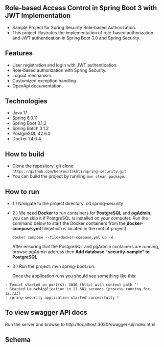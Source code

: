 ## Role-based Access Control in Spring Boot 3 with JWT Implementation
- Sample Project for Spring Security Role-based Authorization.
- This project illustrates the implementation of role-based authorization and JWT authentication in Spring Boot 3.0 and Spring Security.

## Features
- User registration and login with JWT authentication.
- Role-based authorization with Spring Security.
- Logout mechanism.
- Customized exception handling
- OpenApi documentation.


## Technologies
- Java 17
- Spring 6.0.11
- Spring Boot 3.1.2
- Spring Batch 3.1.2
- PostgreSQL 42.6.0
- Docker 24.0.4

## How to build
- Clone the repository: git clone ```https://github.com/behrouztakhti/spring-security.git```
- You can build the project by running ```mvn clean package```.

## How to run
- 1 ) Navigate to the project directory: cd spring-security
- 2 ) We need **Docker** to run containers for **PostgreSQL** and **pgAdmin**;
you can skip it if PostgreSQL is installed on your computer.
Run the command below to start the Docker containers from the **docker-compose.yml** file(which is located in the root of project):

    ```agsl
    docker compose --file=docker-compose.yml up -d
    ```
    After ensuring that the PostgreSQL and pgAdmin containers are running,
    browse pgAdmin address then
    **Add database "security-sample" to PostgreSQL.**
- 3 ) Run the project: mvn spring-boot:run.

    Once the application runs you should see something like this:
```agsl
: Tomcat started on port(s): 3030 (http) with context path ''
: Started LaunchApplication in 11.681 seconds (process running for 12.723)
: spring-security application started successfully !
```
## To view swagger API docs
Run the server and browse to http://localhost:3030/swagger-ui/index.html


## Schema



